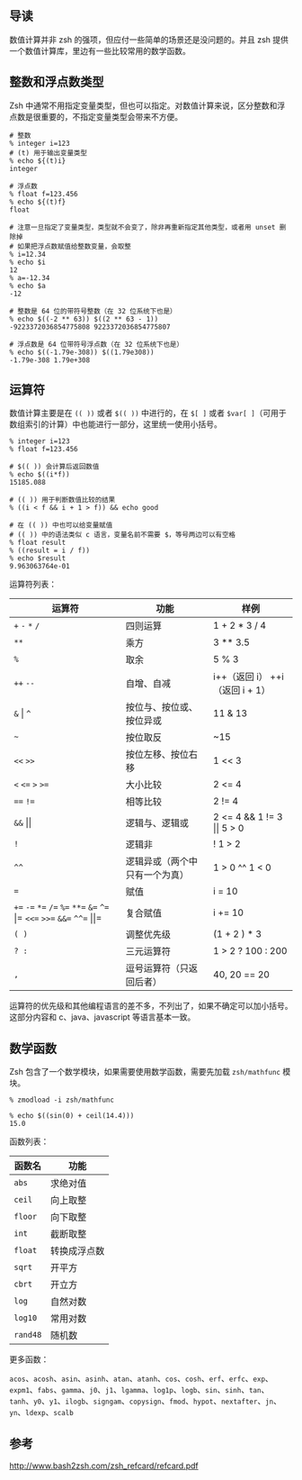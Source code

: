 ## 导读

数值计算并非 zsh 的强项，但应付一些简单的场景还是没问题的。并且 zsh 提供一个数值计算库，里边有一些比较常用的数学函数。

## 整数和浮点数类型

Zsh 中通常不用指定变量类型，但也可以指定。对数值计算来说，区分整数和浮点数是很重要的，不指定变量类型会带来不方便。

```
# 整数
% integer i=123
# (t) 用于输出变量类型
% echo ${(t)i}
integer

# 浮点数
% float f=123.456
% echo ${(t)f}
float

# 注意一旦指定了变量类型，类型就不会变了，除非再重新指定其他类型，或者用 unset 删除掉 
# 如果把浮点数赋值给整数变量，会取整
% i=12.34
% echo $i
12
% a=-12.34
% echo $a
-12

# 整数是 64 位的带符号整数（在 32 位系统下也是）
% echo $((-2 ** 63)) $((2 ** 63 - 1))
-9223372036854775808 9223372036854775807

# 浮点数是 64 位带符号浮点数（在 32 位系统下也是）
% echo $((-1.79e-308)) $((1.79e308))
-1.79e-308 1.79e+308
```

## 运算符

数值计算主要是在 `(( ))` 或者 `$(( ))` 中进行的，在 `$[ ]` 或者 `$var[ ]`（可用于数组索引的计算）中也能进行一部分，这里统一使用小括号。

```
% integer i=123
% float f=123.456

# $(( )) 会计算后返回数值
% echo $((i*f))
15185.088

# (( )) 用于判断数值比较的结果
% ((i < f && i + 1 > f)) && echo good

# 在 (( )) 中也可以给变量赋值
# (( )) 中的语法类似 c 语言，变量名前不需要 $，等号两边可以有空格
% float result
% ((result = i / f))
% echo $result
9.963063764e-01
```

运算符列表：

运算符 | 功能 | 样例
--- | --- | ---
`+` `-` `*` `/` | 四则运算 | 1 + 2 * 3 / 4
`**` | 乘方 | 3 ** 3.5
`%` | 取余 | 5 % 3
`++` `--` | 自增、自减 | i++（返回 i） ++i（返回 i + 1）
`&` \| `^` | 按位与、按位或、按位异或 | 11 & 13
`~` | 按位取反 | ~15
`<<` `>>` | 按位左移、按位右移 | 1 << 3
`<` `<=` `>` `>=` | 大小比较 | 2 <= 4
`==` `!=` | 相等比较 | 2 != 4
`&&` \|\| | 逻辑与、逻辑或 | 2 <= 4 && 1 != 3 \|\| 5 > 0
`!` | 逻辑非 | ! 1 > 2
`^^` | 逻辑异或（两个中只有一个为真） |  1 > 0 ^^ 1 < 0
`=` | 赋值 | i = 10
`+=` `-=` `*=` `/=` `%=` `**=` `&=` `^=` \|= `<<=` `>>=` `&&=` `^^=` \|\|= | 复合赋值| i += 10
`( )` | 调整优先级 | (1 + 2 ) * 3
`? :` | 三元运算符 |  1 > 2 ? 100 : 200
`,` | 逗号运算符（只返回后者） | 40, 20 == 20

运算符的优先级和其他编程语言的差不多，不列出了，如果不确定可以加小括号。这部分内容和 c、java、javascript 等语言基本一致。

## 数学函数

Zsh 包含了一个数学模块，如果需要使用数学函数，需要先加载 `zsh/mathfunc` 模块。

```
% zmodload -i zsh/mathfunc

% echo $((sin(0) + ceil(14.4)))
15.0
```

函数列表：

函数名 | 功能
--- | ---
`abs` | 求绝对值
`ceil` | 向上取整
`floor` | 向下取整
`int` | 截断取整
`float` | 转换成浮点数
`sqrt` | 开平方
`cbrt` | 开立方
`log` | 自然对数
`log10` | 常用对数
`rand48` | 随机数

更多函数：

`acos`、`acosh`、`asin`、`asinh`、`atan`、`atanh`、`cos`、`cosh`、`erf`、`erfc`、`exp`、 `expm1`、`fabs`、`gamma`、`j0`、`j1`、`lgamma`、`log1p`、`logb`、`sin`、`sinh`、`tan`、 `tanh`、`y0`、`y1`、`ilogb`、`signgam`、`copysign`、`fmod`、`hypot`、`nextafter`、`jn`、 `yn`、`ldexp`、`scalb`


## 参考

http://www.bash2zsh.com/zsh_refcard/refcard.pdf
